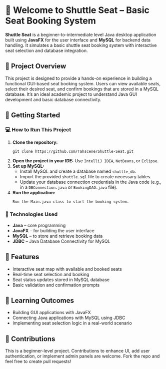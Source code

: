 <h1>🚌 Welcome to <strong>Shuttle Seat</strong> – Basic Seat Booking System</h1>
<p>
  <strong>Shuttle Seat</strong> is a beginner-to-intermediate level Java desktop application built using <strong>JavaFX</strong> for the user interface and <strong>MySQL</strong> for backend data handling. It simulates a basic shuttle seat booking system with interactive seat selection and database integration.
</p>

<h2>📄 Project Overview</h2>
<p>
This project is designed to provide a hands-on experience in building a functional GUI-based seat booking system. Users can view available seats, select their desired seat, and confirm bookings that are stored in a MySQL database. It’s an ideal academic project to understand Java GUI development and basic database connectivity.
</p>

<h2>🚀 Getting Started</h2>
<h3>💻 How to Run This Project</h3>
<ol>
  <li><strong>Clone the repository:</strong>
    <pre><code>git clone https://github.com/Tahscene/Shuttle-Seat.git</code></pre>
  </li>
  <li><strong>Open the project in your IDE:</strong> Use <code>IntelliJ IDEA</code>, <code>NetBeans</code>, or <code>Eclipse</code>.</li>
  <li><strong>Set up MySQL:</strong>
    <ul>
      <li>Install MySQL and create a database named <code>shuttle_db</code>.</li>
      <li>Import the provided <code>shuttle.sql</code> file to create necessary tables.</li>
      <li>Update your database connection credentials in the Java code (e.g., in a <code>DBConnection.java</code> or <code>BookingDAO.java</code> file).</li>
    </ul>
  </li>
  <li><strong>Run the application:</strong>
    <pre><code>Run the Main.java class to start the booking system.</code></pre>
  </li>
</ol>

<h3>🔧 Technologies Used</h3>
<ul>
  <li><strong>Java</strong> – core programming</li>
  <li><strong>JavaFX</strong> – for building the user interface</li>
  <li><strong>MySQL</strong> – to store and retrieve booking data</li>
  <li><strong>JDBC</strong> – Java Database Connectivity for MySQL</li>
</ul>

<h2>🎯 Features</h2>
<ul>
  <li>Interactive seat map with available and booked seats</li>
  <li>Real-time seat selection and booking</li>
  <li>Seat status updates stored in MySQL database</li>
  <li>Basic validation and confirmation prompts</li>
</ul>

<h2>🧠 Learning Outcomes</h2>
<ul>
  <li>Building GUI applications with JavaFX</li>
  <li>Connecting Java applications with MySQL using JDBC</li>
  <li>Implementing seat selection logic in a real-world scenario</li>
</ul>

<h2>💺 Contributions</h2>
<p>This is a beginner-level project. Contributions to enhance UI, add user authentication, or implement admin panels are welcome. Fork the repo and feel free to create pull requests!</p>
